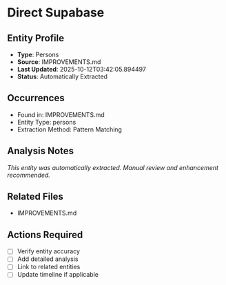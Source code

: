 # Direct Supabase

## Entity Profile
- **Type**: Persons
- **Source**: IMPROVEMENTS.md
- **Last Updated**: 2025-10-12T03:42:05.894497
- **Status**: Automatically Extracted

## Occurrences
- Found in: IMPROVEMENTS.md
- Entity Type: persons
- Extraction Method: Pattern Matching

## Analysis Notes
*This entity was automatically extracted. Manual review and enhancement recommended.*

## Related Files
- IMPROVEMENTS.md

## Actions Required
- [ ] Verify entity accuracy
- [ ] Add detailed analysis
- [ ] Link to related entities
- [ ] Update timeline if applicable
